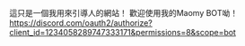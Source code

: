 這只是一個我用來引導人的網站！
歡迎使用我的Maomy BOT呦！
https://discord.com/oauth2/authorize?client_id=1234058289747333171&permissions=8&scope=bot
